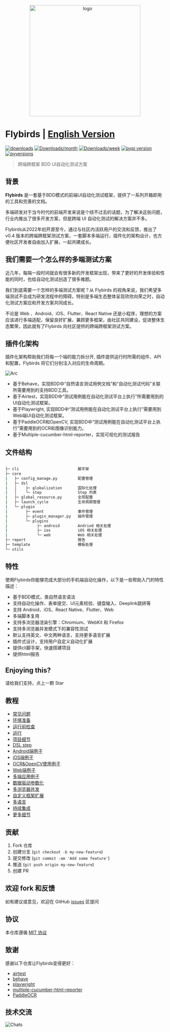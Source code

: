<p align="center">
  <img width="350" src="./docs/logo.png" alt="logo" />
</p>

# Flybirds | [English Version](https://github.com/ctripcorp/flybirds/blob/main/docs/readme_en.md)

[![downloads](https://pepy.tech/badge/flybirds)](https://pepy.tech/project/flybirds)
[![Downloads/month](https://pepy.tech/badge/flybirds/month)](https://pepy.tech/project/flybirds)
[![Downloads/week](https://pepy.tech/badge/flybirds/week)](https://pepy.tech/project/flybirds)
[![pypi version](https://img.shields.io/pypi/v/flybirds.svg)](https://pypi.python.org/pypi/flybirds)
[![pyversions](https://img.shields.io/pypi/pyversions/flybirds.svg)](https://pypi.python.org/pypi/flybirds)

> 跨端跨框架 BDD UI自动化测试方案

## 背景

**Flybirds** 是一套基于BDD模式的前端UI自动化测试框架，提供了一系列开箱即用的工具和完善的文档。

多端研发对于当今时代的前端开发来说是个绕不过去的话题，为了解决这些问题，行业内推出了很多开发方案，但是跨端 UI 自动化测试的解决方案并不多。

Flybirds从2022年初开源至今，通过与社区内活跃用户的交流和反馈，推出了v0.4 版本的跨端跨框架测试方案，一套脚本多端运行，插件化的架构设计，也方便社区开发者自由加入扩展，一起共建成长。

## 我们需要一个怎么样的多端测试方案
近几年，每隔一段时间就会有很多新的开发框架出现，带来了更好的开发体验和性能的同时，也给自动化测试创造了很多难题。

我们到底需要一个怎样的多端测试方案呢？从 Flybirds 的视角来说，我们希望多端测试不会成为研发流程中的障碍，特别是多端生态整体呈现欣欣向荣之时，自动化测试方案应和开发方案共同成长。

不论是 Web 、Android、iOS、Flutter、React Native 还是小程序，理想的方案应该进行多端适配，保留良好扩展，兼顾更多框架，由社区共同建设，促进整体生态繁荣，因此就有了Flybirds 向社区提供的跨端跨框架测试方案。


## 插件化架构
插件化架构帮助我们将每一个端的能力拆分开, 插件提供运行时所需的组件、API 和配置，Flybirds 将它们分别注入对应的生命周期。

![Arc](https://flybirds.readthedocs.io/zh_CN/latest/_images/flybirds.png)

* 基于Behave，实现BDD中“自然语言测试用例文档”和“自动化测试代码”关联所需要用到的支持BDD工具。
* 基于Airtest，实现BDD中“测试用例能在自动化测试平台上执行”所需要用到的UI自动化测试框架。
* 基于Playwright, 实现BDD中“测试用例能在自动化测试平台上执行”需要用到Web端UI自动化测试框架。
* 基于PaddleOCR和OpenCV, 实现BDD中“测试用例能在自动化测试平台上执行”需要用到的OCR和图像识别能力。
* 基于Multiple-cucumber-html-reporter，实现可视化的测试报告

## 文件结构

```bash
 																
├─ cli	                        脚手架
├─ core
|   ├─ config_manage.py         配置管理
|   ├─ dsl
|   │    ├─ globalization       国际化处理
|   │    └─ step                Step 列表
|   ├─ global_resource.py       全局配置
|   ├─ launch_cycle             生命周期管理
|   └─ plugin
|        ├─ event               事件管理
|        ├─ plugin_manager.py   插件管理
|        └─ plugins					
|             ├─ android        Andriod 相关处理
|             ├─ ios            iOS 相关处理
|             └─ web            Web 相关处理
├─ report                       报告
├─ template                     模板处理
└─ utils								

```

## 特性

使用Flybirds你能够完成大部分的手机端自动化操作，以下是一些帮助入门的特性描述：
- 基于BDD模式，类自然语言语法
- 支持自动化操作、表单提交、UI元素校验、键盘输入、Deeplink跳转等
- 支持 Android、iOS、React Native、Flutter、Web
- 多端脚本复用
- 支持多浏览器渲染引擎：Chromium、WebKit 和 Firefox
- 支持多浏览器并发模式下的兼容性测试
- 默认支持英文、中文两种语言，支持更多语言扩展
- 插件式设计，支持用户自定义自动化扩展
- 提供cli脚手架，快速搭建项目
- 提供html报告

## Enjoying this?

请给我们支持，点上一颗 Star

## 教程
- [常见问题](https://flybirds.readthedocs.io/zh_CN/latest/BDD-UI-Testing-Flybirds.html#id89)
- [环境准备](https://flybirds.readthedocs.io/zh_CN/latest/BDD-UI-Testing-Flybirds.html#id6)
- [运行前检查](https://flybirds.readthedocs.io/zh_CN/latest/BDD-UI-Testing-Flybirds.html#id8)
- [运行](https://flybirds.readthedocs.io/zh_CN/latest/BDD-UI-Testing-Flybirds.html#id10)
- [项目细节](https://flybirds.readthedocs.io/zh_CN/latest/BDD-UI-Testing-Flybirds.html#id13)
- [DSL step](https://flybirds.readthedocs.io/zh_CN/latest/BDD-UI-Testing-Flybirds.html#id18)
- [Android端例子](https://flybirds.readthedocs.io/zh_CN/latest/BDD-UI-Testing-Flybirds.html#android)
- [iOS端例子](https://flybirds.readthedocs.io/zh_CN/latest/BDD-UI-Testing-Flybirds.html#ios)
- [OCR&OpenCV使用例子](https://flybirds.readthedocs.io/zh_CN/latest/BDD-UI-Testing-Flybirds.html#ocr-opencv)
- [Web端例子](https://flybirds.readthedocs.io/zh_CN/latest/BDD-UI-Testing-Flybirds.html#id69)
- [多端应用例子](https://flybirds.readthedocs.io/zh_CN/latest/BDD-UI-Testing-Flybirds.html#id80)
- [数据驱动参数化](https://flybirds.readthedocs.io/zh_CN/latest/BDD-UI-Testing-Flybirds.html#id83)
- [多浏览器并发](https://flybirds.readthedocs.io/zh_CN/latest/BDD-UI-Testing-Flybirds.html#id84)
- [自定义框架扩展](https://flybirds.readthedocs.io/zh_CN/latest/BDD-UI-Testing-Flybirds.html#id87)
- [多语言](https://flybirds.readthedocs.io/zh_CN/latest/BDD-UI-Testing-Flybirds.html#id88)
- [持续集成](https://flybirds.readthedocs.io/zh_CN/latest/BDD-UI-Testing-Flybirds.html#id90)
- [更多细节](https://flybirds.readthedocs.io/zh_CN/latest/BDD-UI-Testing-Flybirds.html#)


## 贡献

1. Fork 仓库
2. 创建分支 (`git checkout -b my-new-feature`)
3. 提交修改 (`git commit -am 'Add some feature'`)
4. 推送 (`git push origin my-new-feature`)
5. 创建 PR


## 欢迎 fork 和反馈

如有建议或意见，欢迎在 GitHub [issues](https://github.com/ctripcorp/flybirds/issues) 区提问


## 协议

本仓库遵循 [MIT 协议](http://www.opensource.org/licenses/MIT)


## 致谢

感谢以下仓库让Flybirds变得更好：
- [airtest](https://github.com/AirtestProject)
- [behave](https://github.com/behave)
- [playwright](https://github.com/microsoft/playwright-python)
- [multiple-cucumber-html-reporter](https://github.com/wswebcreation/multiple-cucumber-html-reporter)
- [PaddleOCR](https://github.com/PaddlePaddle/PaddleOCR)

## 技术交流
![Chats](https://flybirds.readthedocs.io/zh_CN/latest/_images/wechat14.png)
